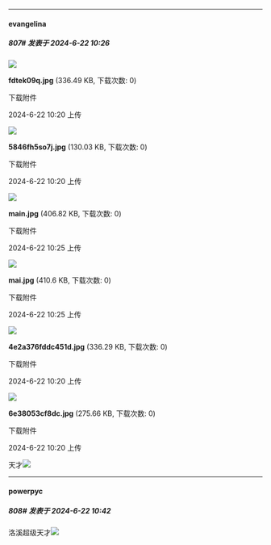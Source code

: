 ﻿
*****

####  evangelina  
##### 807#       发表于 2024-6-22 10:26

<img src="https://img.saraba1st.com/forum/202406/22/102009fjtpcq1zbhqwbb8b.jpg" referrerpolicy="no-referrer">

<strong>fdtek09q.jpg</strong> (336.49 KB, 下载次数: 0)

下载附件

2024-6-22 10:20 上传

<img src="https://img.saraba1st.com/forum/202406/22/102007l3361z6izlwu3igw.jpg" referrerpolicy="no-referrer">

<strong>5846fh5so7j.jpg</strong> (130.03 KB, 下载次数: 0)

下载附件

2024-6-22 10:20 上传

<img src="https://img.saraba1st.com/forum/202406/22/102535sadlk3kg4yfa2lka.jpg" referrerpolicy="no-referrer">

<strong>main.jpg</strong> (406.82 KB, 下载次数: 0)

下载附件

2024-6-22 10:25 上传

<img src="https://img.saraba1st.com/forum/202406/22/102538r918lizqi397aw8l.jpg" referrerpolicy="no-referrer">

<strong>mai.jpg</strong> (410.6 KB, 下载次数: 0)

下载附件

2024-6-22 10:25 上传

<img src="https://img.saraba1st.com/forum/202406/22/102004ukhhfnov1qekxh1j.jpg" referrerpolicy="no-referrer">

<strong>4e2a376fddc451d.jpg</strong> (336.29 KB, 下载次数: 0)

下载附件

2024-6-22 10:20 上传

<img src="https://img.saraba1st.com/forum/202406/22/102006sbgss8hehbd5s22s.jpg" referrerpolicy="no-referrer">

<strong>6e38053cf8dc.jpg</strong> (275.66 KB, 下载次数: 0)

下载附件

2024-6-22 10:20 上传

天才<img src="https://static.saraba1st.com/image/smiley/face2017/067.png" referrerpolicy="no-referrer">


*****

####  powerpyc  
##### 808#       发表于 2024-6-22 10:42

洛溪超级天才<img src="https://static.saraba1st.com/image/smiley/face2017/059.png" referrerpolicy="no-referrer">

